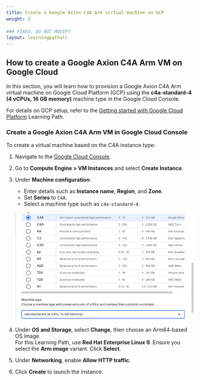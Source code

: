 ```yaml
---
title: Create a Google Axion C4A Arm virtual machine on GCP 
weight: 3

### FIXED, DO NOT MODIFY
layout: learningpathall
---
```


## How to create a Google Axion C4A Arm VM on Google Cloud

In this section, you will learn how to provision a Google Axion C4A Arm virtual machine on Google Cloud Platform (GCP) using the **c4a-standard-4 (4 vCPUs, 16 GB memory)** machine type in the Google Cloud Console.  

For details on GCP setup, refer to the [Getting started with Google Cloud Platform](https://learn.arm.com/learning-paths/servers-and-cloud-computing/csp/google/) Learning Path.

### Create a Google Axion C4A Arm VM in Google Cloud Console

To create a virtual machine based on the C4A instance type:
1. Navigate to the [Google Cloud Console](https://console.cloud.google.com/).
2. Go to **Compute Engine > VM Instances** and select **Create Instance**. 
3. Under **Machine configuration**:
   - Enter details such as **Instance name**, **Region**, and **Zone**.
   - Set **Series** to `C4A`.
   - Select a machine type such as `c4a-standard-4`.

   ![Create a Google Axion C4A Arm virtual machine in the Google Cloud Console with c4a-standard-4 selected alt-text#center](./image1.png "Google Cloud Console – creating a Google Axion C4A Arm virtual machine")

4. Under **OS and Storage**, select **Change**, then choose an Arm64-based OS image.  
   For this Learning Path, use **Red Hat Enterprise Linux 9**. Ensure you select the **Arm image** variant. Click **Select**.
5. Under **Networking**, enable **Allow HTTP traffic**.
6. Click **Create** to launch the instance.
